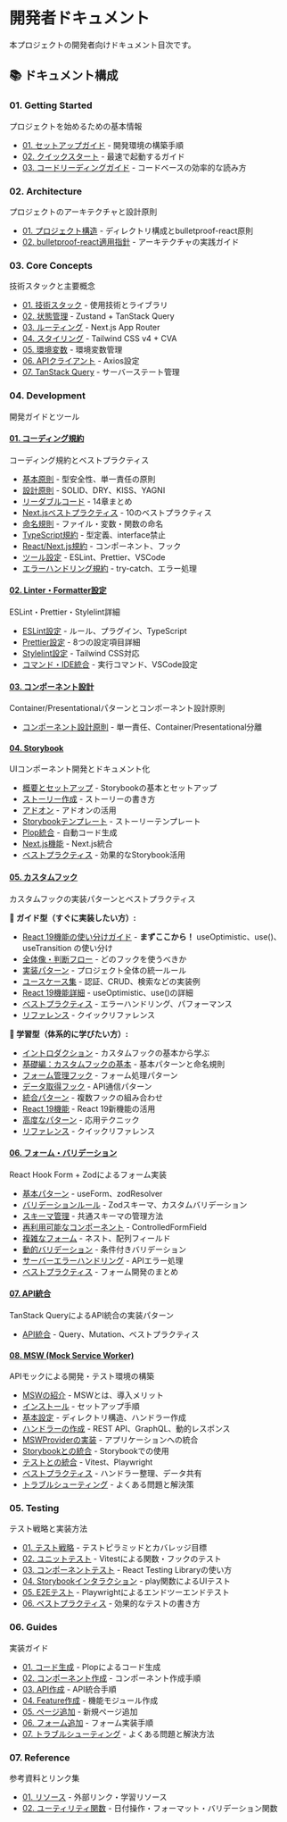 # 開発者ドキュメント

本プロジェクトの開発者向けドキュメント目次です。

## 📚 ドキュメント構成

### 01. Getting Started

プロジェクトを始めるための基本情報

- [01. セットアップガイド](./01-getting-started/01-setup.md) - 開発環境の構築手順
- [02. クイックスタート](./01-getting-started/02-quick-start.md) - 最速で起動するガイド
- [03. コードリーディングガイド](./01-getting-started/03-code-reading-guide.md) - コードベースの効率的な読み方

### 02. Architecture

プロジェクトのアーキテクチャと設計原則

- [01. プロジェクト構造](./02-architecture/01-project-structure.md) - ディレクトリ構成とbulletproof-react原則
- [02. bulletproof-react適用指針](./02-architecture/02-bulletproof-react.md) - アーキテクチャの実践ガイド

### 03. Core Concepts

技術スタックと主要概念

- [01. 技術スタック](./03-core-concepts/01-tech-stack.md) - 使用技術とライブラリ
- [02. 状態管理](./03-core-concepts/02-state-management.md) - Zustand + TanStack Query
- [03. ルーティング](./03-core-concepts/03-routing.md) - Next.js App Router
- [04. スタイリング](./03-core-concepts/04-styling.md) - Tailwind CSS v4 + CVA
- [05. 環境変数](./03-core-concepts/05-environment-variables.md) - 環境変数管理
- [06. APIクライアント](./03-core-concepts/06-api-client.md) - Axios設定
- [07. TanStack Query](./03-core-concepts/07-tanstack-query.md) - サーバーステート管理

### 04. Development

開発ガイドとツール

#### [01. コーディング規約](./04-development/01-coding-standards/)

コーディング規約とベストプラクティス

- [基本原則](./04-development/01-coding-standards/01-basic-principles.md) - 型安全性、単一責任の原則
- [設計原則](./04-development/01-coding-standards/02-design-principles.md) - SOLID、DRY、KISS、YAGNI
- [リーダブルコード](./04-development/01-coding-standards/03-readable-code.md) - 14章まとめ
- [Next.jsベストプラクティス](./04-development/01-coding-standards/04-nextjs-best-practices.md) - 10のベストプラクティス
- [命名規則](./04-development/01-coding-standards/05-naming-conventions.md) - ファイル・変数・関数の命名
- [TypeScript規約](./04-development/01-coding-standards/06-typescript-rules.md) - 型定義、interface禁止
- [React/Next.js規約](./04-development/01-coding-standards/07-react-nextjs-rules.md) - コンポーネント、フック
- [ツール設定](./04-development/01-coding-standards/08-tools-setup.md) - ESLint、Prettier、VSCode
- [エラーハンドリング規約](./04-development/01-coding-standards/09-error-handling-rules.md) - try-catch、エラー処理

#### [02. Linter・Formatter設定](./04-development/02-linter-formatter/)

ESLint・Prettier・Stylelint詳細

- [ESLint設定](./04-development/02-linter-formatter/01-eslint.md) - ルール、プラグイン、TypeScript
- [Prettier設定](./04-development/02-linter-formatter/02-prettier.md) - 8つの設定項目詳細
- [Stylelint設定](./04-development/02-linter-formatter/03-stylelint.md) - Tailwind CSS対応
- [コマンド・IDE統合](./04-development/02-linter-formatter/04-commands-ide.md) - 実行コマンド、VSCode設定

#### [03. コンポーネント設計](./04-development/03-component-design/)

Container/Presentationalパターンとコンポーネント設計原則

- [コンポーネント設計原則](./04-development/03-component-design/index.md) - 単一責任、Container/Presentational分離

#### [04. Storybook](./04-development/04-storybook/)

UIコンポーネント開発とドキュメント化

- [概要とセットアップ](./04-development/04-storybook/01-overview.md) - Storybookの基本とセットアップ
- [ストーリー作成](./04-development/04-storybook/02-creating-stories.md) - ストーリーの書き方
- [アドオン](./04-development/04-storybook/03-addons.md) - アドオンの活用
- [Storybookテンプレート](./04-development/04-storybook/04-templates.md) - ストーリーテンプレート
- [Plop統合](./04-development/04-storybook/05-plop-integration.md) - 自動コード生成
- [Next.js機能](./04-development/04-storybook/06-nextjs-features.md) - Next.js統合
- [ベストプラクティス](./04-development/04-storybook/07-best-practices.md) - 効果的なStorybook活用

#### [05. カスタムフック](./04-development/05-custom-hooks/)

カスタムフックの実装パターンとベストプラクティス

**🎯 ガイド型（すぐに実装したい方）:**

- [React 19機能の使い分けガイド](./04-development/05-custom-hooks/guides/01-decision-guide/) - **まずここから！** useOptimistic、use()、useTransition の使い分け
- [全体像・判断フロー](./04-development/05-custom-hooks/guides/02-overview/) - どのフックを使うべきか
- [実装パターン](./04-development/05-custom-hooks/guides/03-patterns/) - プロジェクト全体の統一ルール
- [ユースケース集](./04-development/05-custom-hooks/guides/04-use-cases/) - 認証、CRUD、検索などの実装例
- [React 19機能詳細](./04-development/05-custom-hooks/guides/05-react19-features/) - useOptimistic、use()の詳細
- [ベストプラクティス](./04-development/05-custom-hooks/guides/06-best-practices/) - エラーハンドリング、パフォーマンス
- [リファレンス](./04-development/05-custom-hooks/guides/07-reference/) - クイックリファレンス

**📘 学習型（体系的に学びたい方）:**

- [イントロダクション](./04-development/05-custom-hooks/learning/01-introduction.md) - カスタムフックの基本から学ぶ
- [基礎編：カスタムフックの基本](./04-development/05-custom-hooks/learning/02-basics.md) - 基本パターンと命名規則
- [フォーム管理フック](./04-development/05-custom-hooks/learning/03-forms.md) - フォーム処理パターン
- [データ取得フック](./04-development/05-custom-hooks/learning/04-data.md) - API通信パターン
- [統合パターン](./04-development/05-custom-hooks/learning/05-integration.md) - 複数フックの組み合わせ
- [React 19機能](./04-development/05-custom-hooks/learning/06-react19.md) - React 19新機能の活用
- [高度なパターン](./04-development/05-custom-hooks/learning/07-advanced-patterns.md) - 応用テクニック
- [リファレンス](./04-development/05-custom-hooks/learning/08-reference.md) - クイックリファレンス

#### [06. フォーム・バリデーション](./04-development/06-forms-validation/)

React Hook Form + Zodによるフォーム実装

- [基本パターン](./04-development/06-forms-validation/01-basic-patterns.md) - useForm、zodResolver
- [バリデーションルール](./04-development/06-forms-validation/02-validation-rules.md) - Zodスキーマ、カスタムバリデーション
- [スキーマ管理](./04-development/06-forms-validation/03-schema-management.md) - 共通スキーマの管理方法
- [再利用可能なコンポーネント](./04-development/06-forms-validation/04-reusable-components.md) - ControlledFormField
- [複雑なフォーム](./04-development/06-forms-validation/05-complex-forms.md) - ネスト、配列フィールド
- [動的バリデーション](./04-development/06-forms-validation/06-dynamic-validation.md) - 条件付きバリデーション
- [サーバーエラーハンドリング](./04-development/06-forms-validation/07-server-errors.md) - APIエラー処理
- [ベストプラクティス](./04-development/06-forms-validation/08-best-practices.md) - フォーム開発のまとめ

#### [07. API統合](./04-development/07-api-integration/)

TanStack QueryによるAPI統合の実装パターン

- [API統合](./04-development/07-api-integration/index.md) - Query、Mutation、ベストプラクティス

#### [08. MSW (Mock Service Worker)](./04-development/08-msw/)

APIモックによる開発・テスト環境の構築

- [MSWの紹介](./04-development/08-msw/01-introduction.md) - MSWとは、導入メリット
- [インストール](./04-development/08-msw/02-installation.md) - セットアップ手順
- [基本設定](./04-development/08-msw/03-basic-configuration.md) - ディレクトリ構造、ハンドラー作成
- [ハンドラーの作成](./04-development/08-msw/04-creating-handlers.md) - REST API、GraphQL、動的レスポンス
- [MSWProviderの実装](./04-development/08-msw/05-msw-provider.md) - アプリケーションへの統合
- [Storybookとの統合](./04-development/08-msw/06-storybook-integration.md) - Storybookでの使用
- [テストとの統合](./04-development/08-msw/07-testing-integration.md) - Vitest、Playwright
- [ベストプラクティス](./04-development/08-msw/08-best-practices.md) - ハンドラー整理、データ共有
- [トラブルシューティング](./04-development/08-msw/09-troubleshooting.md) - よくある問題と解決策

### 05. Testing

テスト戦略と実装方法

- [01. テスト戦略](./05-testing/01-testing-strategy.md) - テストピラミッドとカバレッジ目標
- [02. ユニットテスト](./05-testing/02-unit-testing.md) - Vitestによる関数・フックのテスト
- [03. コンポーネントテスト](./05-testing/03-component-testing.md) - React Testing Libraryの使い方
- [04. Storybookインタラクション](./05-testing/04-storybook-interaction.md) - play関数によるUIテスト
- [05. E2Eテスト](./05-testing/05-e2e-testing.md) - Playwrightによるエンドツーエンドテスト
- [06. ベストプラクティス](./05-testing/06-best-practices.md) - 効果的なテストの書き方

### 06. Guides

実装ガイド

- [01. コード生成](./06-guides/01-code-generator.md) - Plopによるコード生成
- [02. コンポーネント作成](./06-guides/02-create-component.md) - コンポーネント作成手順
- [03. API作成](./06-guides/03-create-api.md) - API統合手順
- [04. Feature作成](./06-guides/04-create-feature.md) - 機能モジュール作成
- [05. ページ追加](./06-guides/05-create-page.md) - 新規ページ追加
- [06. フォーム追加](./06-guides/06-create-form.md) - フォーム実装手順
- [07. トラブルシューティング](./06-guides/07-troubleshooting.md) - よくある問題と解決方法

### 07. Reference

参考資料とリンク集

- [01. リソース](./07-reference/01-resources.md) - 外部リンク・学習リソース
- [02. ユーティリティ関数](./07-reference/02-utils.md) - 日付操作・フォーマット・バリデーション関数
